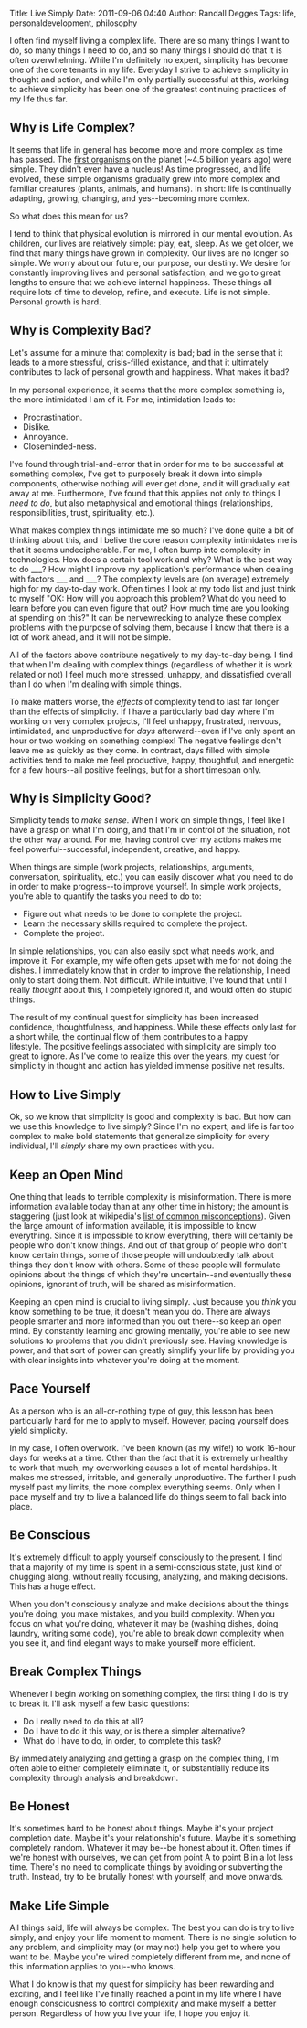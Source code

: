 Title: Live Simply
Date: 2011-09-06 04:40
Author: Randall Degges
Tags: life, personaldevelopment, philosophy


I often find myself living a complex life. There are so many things I want to
do, so many things I need to do, and so many things I should do that it is often
overwhelming. While I'm definitely no expert, simplicity has become one of the
core tenants in my life. Everyday I strive to achieve simplicity in thought and
action, and while I'm only partially successful at this, working to achieve
simplicity has been one of the greatest continuing practices of my life thus
far.


## Why is Life Complex?

It seems that life in general has become more and more complex as time has
passed. The [first organisms][] on the planet (~4.5 billion years ago) were
simple. They didn't even have a nucleus! As time progressed, and life evolved,
these simple organisms gradually grew into more complex and familiar creatures
(plants, animals, and humans). In short: life is continually adapting, growing,
changing, and yes--becoming more comlex.

So what does this mean for us?

I tend to think that physical evolution is mirrored in our mental evolution. As
children, our lives are relatively simple: play, eat, sleep. As we get older, we
find that many things have grown in complexity. Our lives are no longer so
simple. We worry about our future, our purpose, our destiny. We desire for
constantly improving lives and personal satisfaction, and we go to great lengths
to ensure that we achieve internal happiness. These things all require lots of
time to develop, refine, and execute. Life is not simple. Personal growth is
hard.


## Why is Complexity Bad?

Let's assume for a minute that complexity is bad; bad in the sense that it leads
to a more stressful, crisis-filled existance, and that it ultimately contributes
to lack of personal growth and happiness. What makes it bad?

In my personal experience, it seems that the more complex something is, the more
intimidated I am of it. For me, intimidation leads to:

-   Procrastination.
-   Dislike.
-   Annoyance.
-   Closeminded-ness.

I've found through trial-and-error that in order for me to be successful at
something complex, I've got to purposely break it down into simple components,
otherwise nothing will ever get done, and it will gradually eat away at me.
Furthermore, I've found that this applies not only to things I *need to do*, but
also metaphysical and emotional things (relationships, responsibilities, trust,
spirituality, etc.).

What makes complex things intimidate me so much? I've done quite a bit of
thinking about this, and I belive the core reason complexity intimidates me is
that it seems undecipherable. For me, I often bump into complexity in
technologies. How does a certain tool work and why? What is the best way to do
___? How might I improve my application's performance when dealing with
factors ___ and ___? The complexity levels are (on average) extremely high
for my day-to-day work. Often times I look at my todo list and just think to
myself "OK: How will you approach this problem? What do you need to learn before
you can even figure that out? How much time are you looking at spending on
this?" It can be nervewrecking to analyze these complex problems with the
purpose of solving them, because I know that there is a lot of work ahead, and
it will not be simple.

All of the factors above contribute negatively to my day-to-day being. I find
that when I'm dealing with complex things (regardless of whether it is work
related or not) I feel much more stressed, unhappy, and dissatisfied overall
than I do when I'm dealing with simple things.

To make matters worse, the *effects* of complexity tend to last far longer than
the effects of simplicity. If I have a particularly bad day where I'm working on
very complex projects, I'll feel unhappy, frustrated, nervous, intimidated, and
unproductive for *days* afterward--even if I've only spent an hour or two
working on something complex! The negative feelings don't leave me as quickly as
they come. In contrast, days filled with simple activities tend to make me feel
productive, happy, thoughtful, and energetic for a few hours--all positive
feelings, but for a short timespan only.


## Why is Simplicity Good?

Simplicity tends to *make sense*. When I work on simple things, I feel like I
have a grasp on what I'm doing, and that I'm in control of the situation, not
the other way around. For me, having control over my actions makes me feel
powerful--successful, independent, creative, and happy.

When things are simple (work projects, relationships, arguments, conversation,
spirituality, etc.) you can easily discover what you need to do in order to make
progress--to improve yourself. In simple work projects, you're able to quantify
the tasks you need to do to:

-   Figure out what needs to be done to complete the project.
-   Learn the necessary skills required to complete the project.
-   Complete the project.

In simple relationships, you can also easily spot what needs work, and improve
it. For example, my wife often gets upset with me for not doing the dishes. I
immediately know that in order to improve the relationship, I need only to start
doing them. Not difficult. While intuitive, I've found that until I really
*thought* about this, I completely ignored it, and would often do stupid things.

The result of my continual quest for simplicity has been increased confidence,
thoughtfulness, and happiness. While these effects only last for a short while,
the continual flow of them contributes to a happy lifestyle. The positive
feelings associated with simplicity are simply too great to ignore. As I've come
to realize this over the years, my quest for simplicity in thought and action
has yielded immense positive net results.

## How to Live Simply

Ok, so we know that simplicity is good and complexity is bad. But how can we use
this knowledge to live simply? Since I'm no expert, and life is far too complex
to make bold statements that generalize simplicity for every individual, I'll
*simply* share my own practices with you.


## Keep an Open Mind

One thing that leads to terrible complexity is misinformation. There is more
information available today than at any other time in history; the amount is
staggering (just look at wikipedia's [list of common misconceptions][]). Given
the large amount of information available, it is impossible to know everything.
Since it is impossible to know everything, there will certainly be people who
don't know things. And out of that group of people who don't know certain
things, some of those people will undoubtedly talk about things they don't know
with others. Some of these people will formulate opinions about the things of
which they're uncertain--and eventually these opinions, ignorant of truth, will
be shared as misinformation.

Keeping an open mind is crucial to living simply. Just because you *think* you
know something to be true, it doesn't mean you do. There are always people
smarter and more informed than you out there--so keep an open mind. By
constantly learning and growing mentally, you're able to see new solutions to
problems that you didn't previously see. Having knowledge is power, and that
sort of power can greatly simplify your life by providing you with clear
insights into whatever you're doing at the moment.


## Pace Yourself

As a person who is an all-or-nothing type of guy, this lesson has been
particularly hard for me to apply to myself. However, pacing yourself does yield
simplicity.

In my case, I often overwork. I've been known (as my wife!) to work 16-hour days
for weeks at a time. Other than the fact that it is extremely unhealthy to work
that much, my overworking causes a lot of mental hardships. It makes me
stressed, irritable, and generally unproductive. The further I push myself past
my limits, the more complex everything seems. Only when I pace myself and try to
live a balanced life do things seem to fall back into place.


## Be Conscious

It's extremely difficult to apply yourself consciously to the present. I find
that a majority of my time is spent in a semi-conscious state, just kind of
chugging along, without really focusing, analyzing, and making decisions. This
has a huge effect.

When you don't consciously analyze and make decisions about the things you're
doing, you make mistakes, and you build complexity. When you focus on what
you're doing, whatever it may be (washing dishes, doing laundry, writing some
code), you're able to break down complexity when you see it, and find elegant
ways to make yourself more efficient.


## Break Complex Things

Whenever I begin working on something complex, the first thing I do is try to
break it. I'll ask myself a few basic questions:

-   Do I really need to do this at all?
-   Do I have to do it this way, or is there a simpler alternative?
-   What do I have to do, in order, to complete this task?

By immediately analyzing and getting a grasp on the complex thing, I'm often
able to either completely eliminate it, or substantially reduce its complexity
through analysis and breakdown.


## Be Honest

It's sometimes hard to be honest about things. Maybe it's your project
completion date. Maybe it's your relationship's future. Maybe it's something
completely random. Whatever it may be--be honest about it. Often times if we're
honest with ourselves, we can get from point A to point B in a lot less time.
There's no need to complicate things by avoiding or subverting the truth.
Instead, try to be brutally honest with yourself, and move onwards.


## Make Life Simple

All things said, life will always be complex. The best you can do is try to live
simply, and enjoy your life moment to moment. There is no single solution to any
problem, and simplicity may (or may not) help you get to where you want to be.
Maybe you're wired completely different from me, and none of this information
applies to you--who knows.

What I do know is that my quest for simplicity has been rewarding and exciting,
and I feel like I've finally reached a point in my life where I have enough
consciousness to control complexity and make myself a better person. Regardless
of how you live your life, I hope you enjoy it.


  [first organisms]: http://en.wikipedia.org/wiki/Prokaryote "prokaryotes"
  [list of common misconceptions]: http://en.wikipedia.org/wiki/List_of_common_misconceptions "list of common misconceptions"
